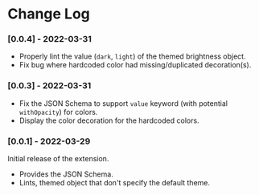 # Change Log

### [0.0.4] - 2022-03-31

- Properly lint the value (`dark`, `light`) of the themed brightness object.
- Fix bug where hardcoded color had missing/duplicated decoration(s).

### [0.0.3] - 2022-03-31

- Fix the JSON Schema to support `value` keyword (with potential `withOpacity`) for colors.
- Display the color decoration for the hardcoded colors.

### [0.0.1] - 2022-03-29

Initial release of the extension.
- Provides the JSON Schema.
- Lints, themed object that don't specify the default theme.
